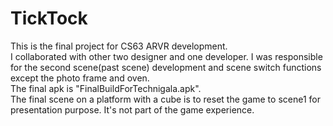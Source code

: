 # TickTock
This is the final project for CS63 ARVR development. <br>
I collaborated with other two designer and one developer. I was responsible for the second scene(past scene) development and scene switch functions except the photo frame and oven.<br>
The final apk is "FinalBuildForTechnigala.apk". <br>
The final scene on a platform with a cube is to reset the game to scene1 for presentation purpose. It's not part of the game experience.
